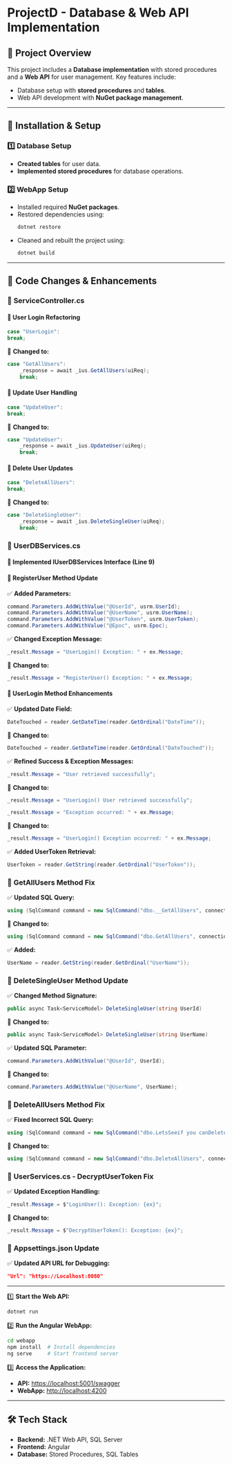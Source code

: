 # ProjectD - Database & Web API Implementation

## 📌 Project Overview

This project includes a **Database implementation** with stored procedures and a **Web API** for user management. Key features include:

- Database setup with **stored procedures** and **tables**.
- Web API development with **NuGet package management**.
---

## 🔧 Installation & Setup

### 1️⃣ Database Setup

- **Created tables** for user data.
- **Implemented stored procedures** for database operations.

### 2️⃣ WebApp Setup

- Installed required **NuGet packages**.
- Restored dependencies using:
  ```sh
  dotnet restore
  ```
- Cleaned and rebuilt the project using:
  ```sh
  dotnet build
  ```

---

## 🔄 Code Changes & Enhancements

### 📌 **ServiceController.cs**

#### 🔹 **User Login Refactoring**

```csharp
case "UserLogin":
break;
```

🔄 **Changed to:**

```csharp
case "GetAllUsers":
    _response = await _ius.GetAllUsers(uiReq);
    break;
```

#### 🔹 **Update User Handling**

```csharp
case "UpdateUser":
break;
```

🔄 **Changed to:**

```csharp
case "UpdateUser":
    _response = await _ius.UpdateUser(uiReq);
    break;
```

#### 🔹 **Delete User Updates**

```csharp
case "DeleteAllUsers":
break;
```

🔄 **Changed to:**

```csharp
case "DeleteSingleUser":
    _response = await _ius.DeleteSingleUser(uiReq);
    break;
```

### 📌 **UserDBServices.cs**

#### 🔹 **Implemented IUserDBServices Interface** (Line 9)

#### 🔹 **RegisterUser Method Update**

✅ **Added Parameters:**

```csharp
command.Parameters.AddWithValue("@UserId", usrm.UserId);
command.Parameters.AddWithValue("@UserName", usrm.UserName);
command.Parameters.AddWithValue("@UserToken", usrm.UserToken);
command.Parameters.AddWithValue("@Epoc", usrm.Epoc);
```

✅ **Changed Exception Message:**

```csharp
_result.Message = "UserLogin() Exception: " + ex.Message;
```

🔄 **Changed to:**

```csharp
_result.Message = "RegisterUser() Exception: " + ex.Message;
```

#### 🔹 **UserLogin Method Enhancements**

✅ **Updated Date Field:**

```csharp
DateTouched = reader.GetDateTime(reader.GetOrdinal("DateTime"));
```

🔄 **Changed to:**

```csharp
DateTouched = reader.GetDateTime(reader.GetOrdinal("DateTouched"));
```

✅ **Refined Success & Exception Messages:**

```csharp
_result.Message = "User retrieved successfully";
```

🔄 **Changed to:**

```csharp
_result.Message = "UserLogin() User retrieved successfully";
```

```csharp
_result.Message = "Exception occurred: " + ex.Message;
```

🔄 **Changed to:**

```csharp
_result.Message = "UserLogin() Exception occurred: " + ex.Message;
```

✅ **Added UserToken Retrieval:**

```csharp
UserToken = reader.GetString(reader.GetOrdinal("UserToken"));
```

### 📌 **GetAllUsers Method Fix**

✅ **Updated SQL Query:**

```csharp
using (SqlCommand command = new SqlCommand("dbo.__GetAllUsers", connection))
```

🔄 **Changed to:**

```csharp
using (SqlCommand command = new SqlCommand("dbo.GetAllUsers", connection))
```

✅ **Added:**

```csharp
UserName = reader.GetString(reader.GetOrdinal("UserName"));
```

### 📌 **DeleteSingleUser Method Update**

✅ **Changed Method Signature:**

```csharp
public async Task<ServiceModel> DeleteSingleUser(string UserId)
```

🔄 **Changed to:**

```csharp
public async Task<ServiceModel> DeleteSingleUser(string UserName)
```

✅ **Updated SQL Parameter:**

```csharp
command.Parameters.AddWithValue("@UserId", UserId);
```

🔄 **Changed to:**

```csharp
command.Parameters.AddWithValue("@UserName", UserName);
```

### 📌 **DeleteAllUsers Method Fix**

✅ **Fixed Incorrect SQL Query:**

```csharp
using (SqlCommand command = new SqlCommand("dbo.LetsSeeif you canDelete?", connection))
```

🔄 **Changed to:**

```csharp
using (SqlCommand command = new SqlCommand("dbo.DeleteAllUsers", connection))
```

### 📌 **UserServices.cs - DecryptUserToken Fix**

✅ **Updated Exception Handling:**

```csharp
_result.Message = $"LoginUser(): Exception: {ex}";
```

🔄 **Changed to:**

```csharp
_result.Message = $"DecryptUserToken(): Exception: {ex}";
```

### 📌 **Appsettings.json Update**

✅ **Updated API URL for Debugging:**

```json
"Url": "https://Localhost:8080"
```

---

1️⃣ **Start the Web API:**

```sh
dotnet run
```

2️⃣ **Run the Angular WebApp:**

```sh
cd webapp
npm install  # Install dependencies
ng serve     # Start frontend server
```

3️⃣ **Access the Application:**

- **API:** [https://localhost:5001/swagger](https://localhost:5001/swagger)
- **WebApp:** [http://localhost:4200](http://localhost:4200)

---

## 🛠️ Tech Stack

- **Backend:** .NET Web API, SQL Server
- **Frontend:** Angular
- **Database:** Stored Procedures, SQL Tables


